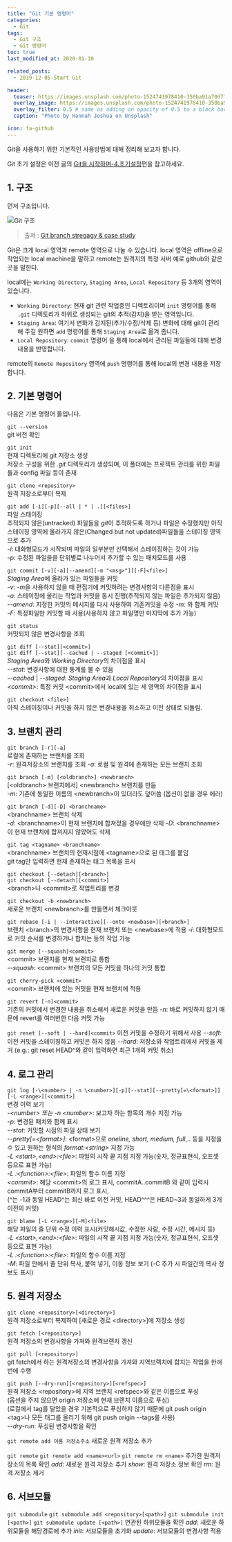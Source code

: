 ```yaml
---
title: "Git 기본 명령어"
categories: 
  - Git
tags: 
  - Git 구조
  - Git 명령어
toc: true
last_modified_at: 2020-01-10

related_posts:
  - 2019-12-05-Start Git

header:
  teaser: https://images.unsplash.com/photo-1524741978410-350ba91a70d7?ixlib=rb-1.2.1&ixid=eyJhcHBfaWQiOjEyMDd9&auto=format&fit=crop&w=256&q=40
  overlay_image: https://images.unsplash.com/photo-1524741978410-350ba91a70d7?ixlib=rb-1.2.1&ixid=eyJhcHBfaWQiOjEyMDd9&auto=format&fit=crop&w=1024&q=80
  overlay_filter: 0.5 # same as adding an opacity of 0.5 to a black background
  caption: "Photo by Hannah Joshua on Unsplash"

icon: fa-github
---
```


Git을 사용하기 위한 기본적인 사용방법에 대해 정리해 보고자 합니다.

Git 초기 설정은 이전 글의  [Git을 시작하며-4.초기설정](/git/Start-Git/#4-초기-설정)편을 참고하세요.


## 1. 구조

먼저 구조입니다.

![Git 구조](https://image.slidesharecdn.com/gitbranchstregagycasestudywoogenius-140314152231-phpapp01/95/git-branch-stregagy-case-study-2-638.jpg?cb=1413975847)
> 출저 : [Git branch stregagy & case study](https://www.slideshare.net/WooGenius/git-branch-stregagy-case-study-woo-genius)

Git은 크게 local 영역과 remote 영역으로 나눌 수 있습니다. local 영역은 offline으로 작업되는 local machine을 말하고 remote는 원격지의 특정 서버 예로 github와 같은 곳을 말한다.

local에는 `Working Directory`, `Staging Area`, `Local Repository` 등 3개의 영역이 있습니다.

- `Working Directory`: 현재 git 관련 작업중인 디렉토리이며 `init` 명령어를 통해 `.git` 디렉토리가 하위로 생성되는 git의 추적(감지)을 받는 영역입니다.
- `Staging Area`: 여기서 변화가 감지된(추가/수정/삭제 등) 변화에 대해 git이 관리 해 주길 원하면 `add` 명령어를 통해 `Staging Area`로 옮겨 줍니다.
- `Local Repository`: `commit` 명령어 을 통해 local에서 관리된 파일들에 대해 변경 내용을 반영합니다.

remote의 `Remote Repository` 영역에 `push` 명령어를 통해 local의 변경 내용을 저장합니다.


## 2. 기본 명령어

다음은 기본 명령어 들입니다.

`git --version`  
git 버전 확인

`git init`  
현재 디렉토리에 git 저장소 생성  
저장소 구성을 위한 _.git_ 디렉토리가 생성되며, 이 폴더에는 프로젝트 관리를 위한 파일들과 config 파일 등이 존재

`git clone <repository>`  
원격 저장소로부터 복제

`git add [-i][-p][--all | * | .][<files>]`  
파일 스태이징  
추적되지 않은(untracked) 파일들을 *git*이 추적하도록 하거나 파일은 수정했지만 아직 스테이징 영역에 올라가지 않은(Changed but not updated)파일들을 스테이징 영역으로 추가  
_-i_: 대화형모드가 시작되며 파일의 일부분만 선택해서 스테이징하는 것이 가능  
_-p_: 수정된 파일을을 단위별로 나누어서 추가할 수 있는 패치모드를 사용

`git commit [-v][-a][--amend][-m "<msg>"][[-F]<file>]`  
*Staging Area*에 올라가 있는 파일들을 커밋  
_-v_: *-m*을 사용하지 않을 때 편집기에 커밋하려는 변경사항의 다른점을 표시  
_-a_: 스테이징에 올리는 작업과 커밋을 동시 진행(추적되지 않는 파일은 추가되지 않음)  
_--amend_: 지정한 커밋의 메시지를 다시 사용하여 기존커밋을 수정
_-m_: <msg>와 함께 커밋  
_-F_: 특정파일만 커밋할 때 사용(사용하지 않고 파일명만 마지막에 추가 가능)

`git status`  
커밋되지 않은 변경사항을 조회

`git diff [--stat][<commit>]`  
`git diff [--stat][--cached | --staged [<commit>]]`  
*Staging Area*와 *Working Directory*의 차이점을 표시  
_--stat_: 변경사항에 대한 통계를 볼 수 있음  
_--cached_ | _--staged_: *Staging Area*과 *Local Repository*의 차이점을 표시  
_\<commit>_: 특정 커밋 \<commit>에서 local에 있는 세 영역의 차이점을 표시  

`git checkout <file>]`  
아직 스테이징이나 커밋을 하지 않은 변경내용을 취소하고 이전 상태로 되돌림.

## 3. 브랜치 관리

`git branch [-r][-a]`  
로컬에 존재하는 브랜치를 조회  
_-r_: 원격저장소의 브랜치를 조회
_-a_: 로컬 및 원격에 존재하는 모든 브랜치 조회

`git branch [-m] [<oldbranch>] <newbranch>`  
[\<oldbranch> 브랜치에서] \<newbranch> 브랜치를 만듬  
_-m_: 기존에 동일한 이름의 \<newbranch>이 있더라도 덮어씀 (옵션이 없을 경우 에러)

`git branch [-d][-D] <branchname>`  
\<branchname> 브랜치 삭제  
_-d_: \<branchname>이 현재 브랜치에 합져졌을 경우에만 삭제
_-D_: \<branchname>이 현재 브랜치에 합져지지 않았어도 삭제

`git tag <tagname> <branchname>`  
\<branchname> 브랜치의 현재시점에 \<tagname>으로 된 태그를 붙임  
git tag만 입력하면 현재 존재하는 태그 목록을 표시

`git checkout [--detach][<branch>]`  
`git checkout [--detach][<commit>]`  
\<branch>나 \<commit>로 작업트리를 변경

`git checkout -b <newbranch>`  
새로운 브랜치 \<newbranch>를 만들면서 체크아웃

`git rebase [-i | --interactive][--onto <newbase>][<branch>]`  
브랜치 \<branch>의 변경사항을 현재 브랜치 또는 \<newbase>에 적용
_-i_: 대화형모드로 커밋 순서를 변경하거나 합치는 등의 작업 가능

`git merge [--squash]<commit>`  
\<commit> 브랜치를 현재 브랜치로 통합  
_--squash_: \<commit> 브랜치의 모든 커밋을 하나의 커밋 통합

`git cherry-pick <commit>`  
\<commit> 브랜치에 있는 커밋을 현재 브랜치에 적용

`git revert [-n]<commit>`  
기존의 커밋에서 변경한 내용을 취소해서 새로운 커밋을 만듬
_-n_: 바로 커밋하지 않기 때문에 revert를 여러번한 다음 커밋 가능

`git reset [--soft | --hard]<commit>`
이전 커밋을 수정하기 위해서 사용
_--soft_: 이전 커밋을 스테이징하고 커밋은 하지 않음
_--hard_: 저장소와 작업트리에서 커밋을 제거
(e.g.: git reset HEAD^와 같이 입력하면 최근 1개의 커밋 취소)

## 4. 로그 관리

`git log [-\<number> | -n \<number>][-p][--stat][--pretty[=\<format>]][-L <range>][<commit>]`  
변경 이력 보기  
_-\<number> 또는 -n \<number>_: 보고자 하는 항목의 개수 지정 가능  
_-p_: 변경된 패치와 함께 표시  
_--stat_: 커밋할 시점의 파일 상태 보기  
_--pretty[=\<format>]_: \<format>으로 *oneline, short, medium, full*,.. 등을 지정을 수 있고 원하는 형식의 *format:\<string>* 지정 가능  
_-L \<start>,\<end>:\<file>_: 파일의 시작 끝 지점 지정 가능(숫자, 정규표현식, 오프셋 등으로 표현 가능)  
_-L :\<function>:\<file>_: 파일의 함수 이름 지정  
_\<commit>_: 해당 \<commit>의 로그 표시, commitA..commitB 와 같이 입력시 commitA부터 commitB까지 로그 표시,  
(^는 -1과 동일 HEAD^는 최신 바로 이전 커밋, HEAD^^^은 HEAD~3과 동일하게 3개 이전의 커밋)

`git blame [-L <range>][-M]<file>`  
해당 파일의 줄 단위 수정 이력 표시(커밋해시값, 수정한 사람, 수정 시간, 메시지 등)  
_-L \<start>,\<end>:\<file>_: 파일의 시작 끝 지점 지정 가능(숫자, 정규표현식, 오프셋 등으로 표현 가능)  
_-L :\<function>:\<file>_: 파일의 함수 이름 지정  
_-M_: 파일 안에서 줄 단위 복사, 붙여 넣기, 이동 정보 보기 (-C 추가 시 파일간의 복사 정보도 표시)


## 5. 원격 저장소

`git clone <repository>[<directory>]`  
원격 저장소로부터 복제하여 [새로운 경로 \<directory>]에 저장소 생성

`git fetch [<repository>]`  
원격 저장소의 변경사항을 가져와 원격브랜치 갱신
 
`git pull [<repository>]`  
git fetch에서 하는 원격저장소의 변경사항을 가져와 지역브랙치에 합치는 작업을 한꺼번에 수행

`git push [--dry-run][<repository>][<refspec>]`  
원격 저장소 \<repository>에 지역 브랜치 \<refspec>와 같은 이름으로 푸싱  
(옵션을 주지 않으면 origin 저장소에 현재 브랜치 이름으로 푸싱)  
(로컬에서 tag를 달았을 경우 기본적으로 푸싱하지 않기 때문에 git push origin \<tag>나 모든 태그를 올리기 위해 git push origin --tags를 사용)  
_--dry-run_: 푸싱된 변경사항을 확인

`git remote add 이름 저장소주소`
새로운 원격 저장소 추가

`git remote`
`git remote add <name><url>`
`git remote rm <name>`
추가한 원격저장소의 목록 확인
_add_: 새로운 원격 저장소 추가
_show_: 원격 저장소 정보 확인
_rm_: 원격 저장소 제거


## 6. 서브모듈

`git submodule`
`git submodule add <repository>[<path>]`
`git submodule init [<path>]`
`git submodule update [<path>]`
연관된 하위모듈을 확인
_add_: 새로운 하위모듈을 해당경로에 추가
_init_: 서브모듈을 초기화
_update_: 서브모듈의 변경사항 적용
